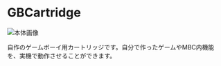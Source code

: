 # GBCartridge

![本体画像](https://github.com/niccolli/cartridge/blob/master/docs/images/cartridge.jpg)

自作のゲームボーイ用カートリッジです。自分で作ったゲームやMBC内機能を、実機で動作させることができます。
